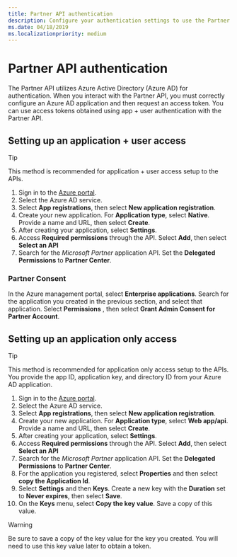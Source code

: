 ```yaml
---
title: Partner API authentication
description: Configure your authentication settings to use the Partner API, which uses Azure AD for authentication.
ms.date: 04/18/2019
ms.localizationpriority: medium
---
```


# Partner API authentication

The Partner API utilizes Azure Active Directory (Azure AD) for authentication. When you interact with the Partner API, you must correctly configure an Azure AD application and then request an access token. You can use access tokens obtained using app + user authentication with the Partner API. 

## Setting up an application + user access

> [!TIP]
> This method is recommended for application + user access setup to the APIs.

1. Sign in to the [Azure portal](https://portal.azure.com/).
2. Select the Azure AD service.
2. Select **App registrations**, then select **New application registration**.
3. Create your new application. For **Application type**, select **Native**. Provide a name and URL, then select **Create**.
4. After creating your application, select **Settings**.
5. Access **Required permissions** through the API. Select **Add**, then select **Select an API** 
6. Search for the *Microsoft Partner* application API. Set the **Delegated Permissions** to **Partner Center**. 

### Partner Consent

In the Azure management portal, select **Enterprise applications**. Search for the application you created in the previous section, and select that application. Select **Permissions** , then select **Grant Admin Consent for Partner Account**.

## Setting up an application only access
 > [!TIP]
 > This method is recommended for application only access setup to the APIs.
 You provide the app ID, application key, and directory ID from your Azure AD application.

1. Sign in to the [Azure portal](https://portal.azure.com/).
2. Select the Azure AD service.
2. Select **App registrations**, then select **New application registration**.
3. Create your new application. For **Application type**, select **Web app/api**. Provide a name and URL, then select **Create**.
4. After creating your application, select **Settings**.
5. Access **Required permissions** through the API. Select **Add**, then select **Select an API** 
6. Search for the *Microsoft Partner* application API. Set the **Delegated Permissions** to **Partner Center**. 
8. For the application you registered, select **Properties** and then select **copy the Application Id**.
9. Select **Settings** and then **Keys**. Create a new key with the **Duration** set to **Never expires**, then select **Save**. 
10. On the **Keys** menu, select **Copy the key value**. Save a copy of this value. 

> [!WARNING]
> Be sure to save a copy of the key value for the key you created. You will need to use this key value later to obtain a token.